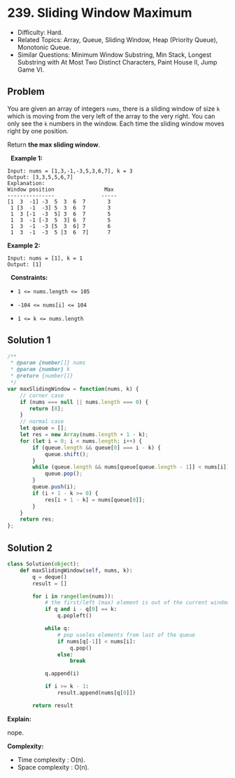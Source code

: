 # 239. Sliding Window Maximum

- Difficulty: Hard.
- Related Topics: Array, Queue, Sliding Window, Heap (Priority Queue), Monotonic Queue.
- Similar Questions: Minimum Window Substring, Min Stack, Longest Substring with At Most Two Distinct Characters, Paint House II, Jump Game VI.

## Problem

You are given an array of integers ```nums```, there is a sliding window of size ```k``` which is moving from the very left of the array to the very right. You can only see the ```k``` numbers in the window. Each time the sliding window moves right by one position.

Return **the max sliding window**.

 
**Example 1:**

```
Input: nums = [1,3,-1,-3,5,3,6,7], k = 3
Output: [3,3,5,5,6,7]
Explanation: 
Window position                Max
---------------               -----
[1  3  -1] -3  5  3  6  7       3
 1 [3  -1  -3] 5  3  6  7       3
 1  3 [-1  -3  5] 3  6  7       5
 1  3  -1 [-3  5  3] 6  7       5
 1  3  -1  -3 [5  3  6] 7       6
 1  3  -1  -3  5 [3  6  7]      7
```

**Example 2:**

```
Input: nums = [1], k = 1
Output: [1]
```

 
**Constraints:**


	
- ```1 <= nums.length <= 105```
	
- ```-104 <= nums[i] <= 104```
	
- ```1 <= k <= nums.length```



## Solution 1

```javascript
/**
 * @param {number[]} nums
 * @param {number} k
 * @return {number[]}
 */
var maxSlidingWindow = function(nums, k) {
    // corner case
    if (nums === null || nums.length === 0) {
       return [0];
    }
    // normal case
    let queue = [];
    let res = new Array(nums.length + 1 - k);
    for (let i = 0; i < nums.length; i++) {
        if (queue.length && queue[0] === i - k) {
            queue.shift();
        }
        while (queue.length && nums[queue[queue.length - 1]] < nums[i]) {
            queue.pop();
        }
        queue.push(i);
        if (i + 1 - k >= 0) {
            res[i + 1 - k] = nums[queue[0]];
        }
    }
    return res;
};
```

## Solution 2

```python
class Solution(object):
    def maxSlidingWindow(self, nums, k):
        q = deque()
        result = []

        for i in range(len(nums)):
            # the first/left (max) element is out of the current window
            if q and i - q[0] == k:
                q.popleft()

            while q:
                # pop useles elements from last of the queue
                if nums[q[-1]] < nums[i]:
                    q.pop()
                else:
                    break

            q.append(i)

            if i >= k - 1:
                result.append(nums[q[0]])

        return result
```

**Explain:**

nope.

**Complexity:**

* Time complexity : O(n).
* Space complexity : O(n).
